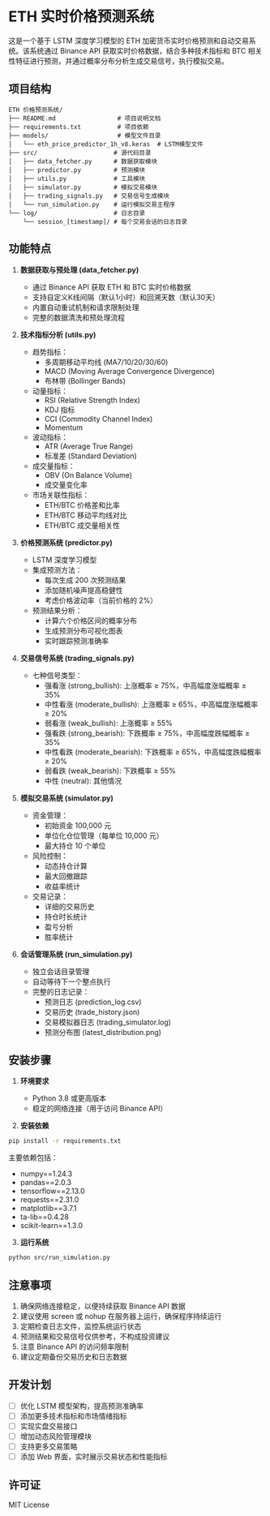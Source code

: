 # ETH 实时价格预测系统

这是一个基于 LSTM 深度学习模型的 ETH 加密货币实时价格预测和自动交易系统。该系统通过 Binance API 获取实时价格数据，结合多种技术指标和 BTC 相关性特征进行预测，并通过概率分布分析生成交易信号，执行模拟交易。

## 项目结构

```
ETH 价格预测系统/
├── README.md                 # 项目说明文档
├── requirements.txt          # 项目依赖
├── models/                   # 模型文件目录
│   └── eth_price_predictor_1h_v8.keras  # LSTM模型文件
├── src/                     # 源代码目录
│   ├── data_fetcher.py      # 数据获取模块
│   ├── predictor.py         # 预测模块
│   ├── utils.py             # 工具模块
│   ├── simulator.py         # 模拟交易模块
│   ├── trading_signals.py   # 交易信号生成模块
│   └── run_simulation.py    # 运行模拟交易主程序
└── log/                     # 日志目录
    └── session_[timestamp]/ # 每个交易会话的日志目录
```

## 功能特点

1. **数据获取与预处理 (data_fetcher.py)**
   - 通过 Binance API 获取 ETH 和 BTC 实时价格数据
   - 支持自定义K线间隔（默认1小时）和回溯天数（默认30天）
   - 内置自动重试机制和请求限制处理
   - 完整的数据清洗和预处理流程

2. **技术指标分析 (utils.py)**
   - 趋势指标：
     * 多周期移动平均线 (MA7/10/20/30/60)
     * MACD (Moving Average Convergence Divergence)
     * 布林带 (Bollinger Bands)
   - 动量指标：
     * RSI (Relative Strength Index)
     * KDJ 指标
     * CCI (Commodity Channel Index)
     * Momentum
   - 波动指标：
     * ATR (Average True Range)
     * 标准差 (Standard Deviation)
   - 成交量指标：
     * OBV (On Balance Volume)
     * 成交量变化率
   - 市场关联性指标：
     * ETH/BTC 价格差和比率
     * ETH/BTC 移动平均线对比
     * ETH/BTC 成交量相关性

3. **价格预测系统 (predictor.py)**
   - LSTM 深度学习模型
   - 集成预测方法：
     * 每次生成 200 次预测结果
     * 添加随机噪声提高稳健性
     * 考虑价格波动率（当前价格的 2%）
   - 预测结果分析：
     * 计算六个价格区间的概率分布
     * 生成预测分布可视化图表
     * 实时跟踪预测准确率

4. **交易信号系统 (trading_signals.py)**
   - 七种信号类型：
     * 强看涨 (strong_bullish): 上涨概率 ≥ 75%，中高幅度涨幅概率 ≥ 35%
     * 中性看涨 (moderate_bullish): 上涨概率 ≥ 65%，中高幅度涨幅概率 ≥ 20%
     * 弱看涨 (weak_bullish): 上涨概率 ≥ 55%
     * 强看跌 (strong_bearish): 下跌概率 ≥ 75%，中高幅度跌幅概率 ≥ 35%
     * 中性看跌 (moderate_bearish): 下跌概率 ≥ 65%，中高幅度跌幅概率 ≥ 20%
     * 弱看跌 (weak_bearish): 下跌概率 ≥ 55%
     * 中性 (neutral): 其他情况

5. **模拟交易系统 (simulator.py)**
   - 资金管理：
     * 初始资金 100,000 元
     * 单位化仓位管理（每单位 10,000 元）
     * 最大持仓 10 个单位
   - 风险控制：
     * 动态持仓计算
     * 最大回撤跟踪
     * 收益率统计
   - 交易记录：
     * 详细的交易历史
     * 持仓时长统计
     * 盈亏分析
     * 胜率统计

6. **会话管理系统 (run_simulation.py)**
   - 独立会话目录管理
   - 自动等待下一个整点执行
   - 完整的日志记录：
     * 预测日志 (prediction_log.csv)
     * 交易历史 (trade_history.json)
     * 交易模拟器日志 (trading_simulator.log)
     * 预测分布图 (latest_distribution.png)

## 安装步骤

1. **环境要求**
   - Python 3.8 或更高版本
   - 稳定的网络连接（用于访问 Binance API）

2. **安装依赖**
```bash
pip install -r requirements.txt
```

主要依赖包括：
- numpy==1.24.3
- pandas==2.0.3
- tensorflow==2.13.0
- requests==2.31.0
- matplotlib==3.7.1
- ta-lib==0.4.28
- scikit-learn==1.3.0

3. **运行系统**
```bash
python src/run_simulation.py
```

## 注意事项

1. 确保网络连接稳定，以便持续获取 Binance API 数据
2. 建议使用 screen 或 nohup 在服务器上运行，确保程序持续运行
3. 定期检查日志文件，监控系统运行状态
4. 预测结果和交易信号仅供参考，不构成投资建议
5. 注意 Binance API 的访问频率限制
6. 建议定期备份交易历史和日志数据

## 开发计划

- [ ] 优化 LSTM 模型架构，提高预测准确率
- [ ] 添加更多技术指标和市场情绪指标
- [ ] 实现实盘交易接口
- [ ] 增加动态风险管理模块
- [ ] 支持更多交易策略
- [ ] 添加 Web 界面，实时展示交易状态和性能指标

## 许可证

MIT License
